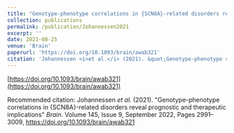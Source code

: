 ```yaml
---
title: "Genotype-phenotype correlations in {SCN8A}-related disorders reveal prognostic and therapeutic implications"
collection: publications
permalink: /publication/Johannessen2021
excerpt: ''
date: 2021-08-25
venue: 'Brain'
paperurl: 'https://doi.org/10.1093/brain/awab321'
citation: 'Johannessen <i>et al.</i> (2021). &quot;Genotype-phenotype correlations in {SCN8A}-related disorders reveal prognostic and therapeutic implications.&quot; <i>Brain</i>. 145(9).'
---
```


[https://doi.org/10.1093/brain/awab321](https://doi.org/10.1093/brain/awab321)

Recommended citation: Johannessen <i>et al.</i> (2021). "Genotype-phenotype correlations in {SCN8A}-related disorders reveal prognostic and therapeutic implications" <i>Brain</i>. Volume 145, Issue 9, September 2022, Pages 2991–3009, https://doi.org/10.1093/brain/awab321
